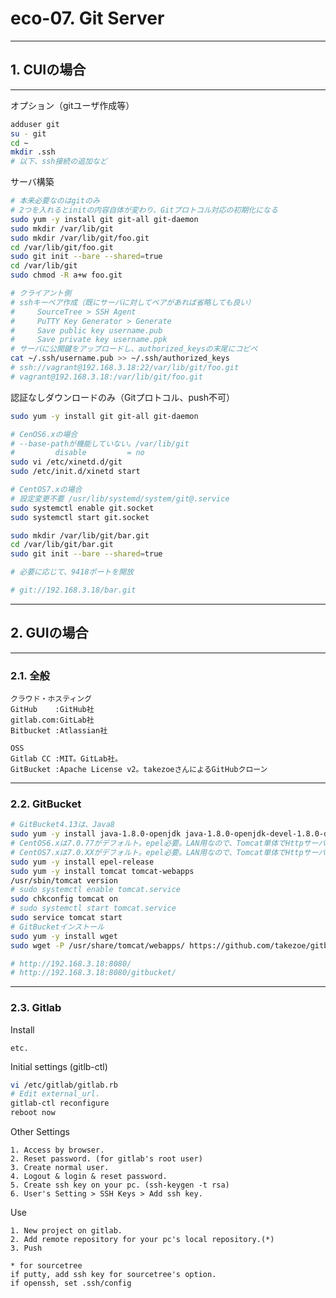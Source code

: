 # eco-07. Git Server
________________________________________
## 1. CUIの場合
________________________________________
オプション（gitユーザ作成等）

```bash
adduser git
su - git
cd ~
mkdir .ssh
# 以下、ssh接続の追加など
```

サーバ構築

```bash
# 本来必要なのはgitのみ
# 2つを入れるとinitの内容自体が変わり、Gitプロトコル対応の初期化になる
sudo yum -y install git git-all git-daemon
sudo mkdir /var/lib/git
sudo mkdir /var/lib/git/foo.git
cd /var/lib/git/foo.git
sudo git init --bare --shared=true
cd /var/lib/git
sudo chmod -R a+w foo.git

# クライアント側
# sshキーペア作成（既にサーバに対してペアがあれば省略しても良い）
#     SourceTree > SSH Agent
#     PuTTY Key Generator > Generate
#     Save public key username.pub
#     Save private key username.ppk
# サーバに公開鍵をアップロードし、authorized_keysの末尾にコピペ
cat ~/.ssh/username.pub >> ~/.ssh/authorized_keys
# ssh://vagrant@192.168.3.18:22/var/lib/git/foo.git
# vagrant@192.168.3.18:/var/lib/git/foo.git
```

認証なしダウンロードのみ（Gitプロトコル、push不可）

```bash
sudo yum -y install git git-all git-daemon

# CenOS6.xの場合
# --base-pathが機能していない。/var/lib/git
#         disable         = no
sudo vi /etc/xinetd.d/git
sudo /etc/init.d/xinetd start

# CentOS7.xの場合
# 設定変更不要 /usr/lib/systemd/system/git@.service
sudo systemctl enable git.socket
sudo systemctl start git.socket

sudo mkdir /var/lib/git/bar.git
cd /var/lib/git/bar.git
sudo git init --bare --shared=true

# 必要に応じて、9418ポートを開放

# git://192.168.3.18/bar.git
```

________________________________________
## 2. GUIの場合
________________________________________
### 2.1. 全般

```text
クラウド・ホスティング
GitHub    :GitHub社
gitlab.com:GitLab社
Bitbucket :Atlassian社

OSS
Gitlab CC :MIT。GitLab社。
GitBucket :Apache License v2。takezoeさんによるGitHubクローン
```

________________________________________
### 2.2. GitBucket

```bash
# GitBucket4.13は、Java8
sudo yum -y install java-1.8.0-openjdk java-1.8.0-openjdk-devel-1.8.0-devel
# CentOS6.xは7.0.77がデフォルト。epel必要。LAN用なので、Tomcat単体でHttpサーバさせてOK
# CentOS7.xは7.0.XXがデフォルト。epel必要。LAN用なので、Tomcat単体でHttpサーバさせてOK
sudo yum -y install epel-release
sudo yum -y install tomcat tomcat-webapps
/usr/sbin/tomcat version
# sudo systemctl enable tomcat.service
sudo chkconfig tomcat on
# sudo systemctl start tomcat.service
sudo service tomcat start
# GitBucketインストール
sudo yum -y install wget
sudo wget -P /usr/share/tomcat/webapps/ https://github.com/takezoe/gitbucket/releases/download/4.13/gitbucket.war

# http://192.168.3.18:8080/
# http://192.168.3.18:8080/gitbucket/
```

________________________________________
### 2.3. Gitlab

Install

```text
etc.
```

Initial settings (gitlb-ctl)

```bash
vi /etc/gitlab/gitlab.rb
# Edit external_url.
gitlab-ctl reconfigure
reboot now
```

Other Settings

```text
1. Access by browser.
2. Reset password. (for gitlab's root user)
3. Create normal user.
4. Logout & login & reset password.
5. Create ssh key on your pc. (ssh-keygen -t rsa)
6. User's Setting > SSH Keys > Add ssh key.
```

Use

```text
1. New project on gitlab.
2. Add remote repository for your pc's local repository.(*)
3. Push

* for sourcetree
if putty, add ssh key for sourcetree's option.
if openssh, set .ssh/config
```
